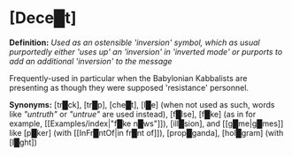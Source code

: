 # **[Dece█t]**

**Definition:** *Used as an ostensible 'inversion' symbol, which as usual purportedly either 'uses up' an 'inversion' in 'inverted mode' or purports to add an additional 'inversion' to the message*

Frequently-used in particular when the Babylonian Kabbalists are presenting as though they were supposed 'resistance' personnel.

**Synonyms:** [tr█ck], [tr█p], [che█t], [l█e] (when not used as such, words like *"untruth"* or *"untrue"* are used instead), [f█lse], [f█ke] (as in for example, [[Examples/index|"f█ke n█ws"]]), [ill█sion], and [[g█me|g█mes]] like [p█ker] (with \[[InFr█ntOf|in fr█nt of]\]), [prop█ganda], [hol█gram] (with [l█ght])
